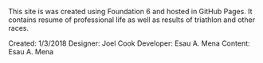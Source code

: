 This site is was created using Foundation 6 and hosted in GitHub Pages.
It contains resume of professional life as well as results of triathlon and other races.

Created: 1/3/2018
Designer: Joel Cook
Developer: Esau A. Mena
Content: Esau A. Mena

